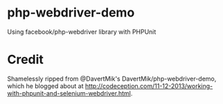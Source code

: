 php-webdriver-demo
==================

Using facebook/php-webdriver library with PHPUnit

Credit
======

Shamelessly ripped from @DavertMik's DavertMik/php-webdriver-demo, which he
blogged about at
http://codeception.com/11-12-2013/working-with-phpunit-and-selenium-webdriver.html.
